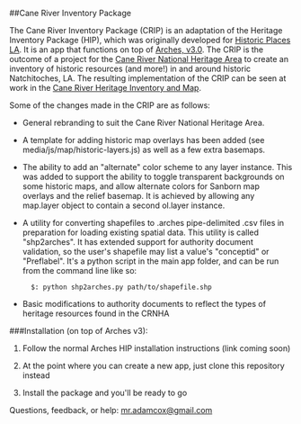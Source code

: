 ##Cane River Inventory Package

The Cane River Inventory Package (CRIP) is an adaptation of the Heritage Inventory Package (HIP), which was originally developed for [Historic Places LA](http://www.historicplacesla.org).  It is an app that functions on top of [Arches, v3.0](http://www.archesproject.org).  The CRIP is the outcome of a project for the [Cane River National Heritage Area](http://www.canerivernha.org) to create an inventory of historic resources (and more!) in and around historic Natchitoches, LA.  The resulting implementation of the CRIP can be seen at work in the [Cane River Heritage Inventory and Map](http://crhim.canerivernha.org).

Some of the changes made in the CRIP are as follows:

- General rebranding to suit the Cane River National Heritage Area.

- A template for adding historic map overlays has been added (see media/js/map/historic-layers.js) as well as a few extra basemaps.

- The ability to add an "alternate" color scheme to any layer instance.  This was added to support the ability to toggle transparent backgrounds on some historic maps, and allow alternate colors for Sanborn map overlays and the relief basemap.  It is achieved by allowing any map.layer object to contain a second ol.layer instance.

- A utility for converting shapefiles to .arches pipe-delimited .csv files in preparation for loading existing spatial data.  This utility is called "shp2arches".  It has extended support for authority document validation, so the user's shapefile may list a value's "conceptid" or "Preflabel".  It's a python script in the main app folder, and can be run from the command line like so:

        $: python shp2arches.py path/to/shapefile.shp

- Basic modifications to authority documents to reflect the types of heritage resources found in the CRNHA

###Installation (on top of Arches v3):

1. Follow the normal Arches HIP installation instructions (link coming soon)

2. At the point where you can create a new app, just clone this repository instead

3. Install the package and you'll be ready to go

Questions, feedback, or help: mr.adamcox@gmail.com